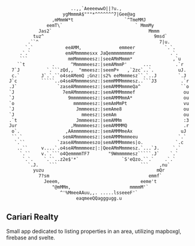 ```txt
                        ..,,`AeeeewwO||?u.,
                     ygMmmmA$"""*^^^^^^^7|Gee@ag
                 ,mMmmW*t                   `^TmeMMJ
               eemT\`                           ` MmmMy
            Jas2`                                    Mmmm
          tuz^                                         9msd`
        .``^                                             7|u.
       `.`            eeAMM,              emmeer           `.`.
     .`.`             emAMmmmmesxx JaQemmmmmmmmr             .`.
     ```               mmMmmmmeesz:|seeAMmMmmm*               ,`u
    ``t          .      ^Mmmmmeesz:|semAMmmP'      ...         .`r
  7`J          `.```zQd,,  "mmeesz:|seemP+   ,`2zc`..`.         uJ.
  c.`        J`.`.``o4seAMemQ ;Gnz:|s2% eeMmmmesz``.`..J        `.J
 J`c         `````..o4seAMmmmmesnz:|semmMMMmmmesz..```J3         .`r
 .J`               `zaseAMmmmmeesz:|semAMMMmmmeQa^               ``o
 `J                  7emAMmmmmeesz:|semAMMMmmmef                  ou
 `J                    9mmmmmmeesz:|semAMMMmmA*                   ou
 `o                      mmmmmeesz:|semAmMmPt                     vu
 `J                       Jmmmeesz:|semAme8                       ou
 `J                         mmeesz:|semAm                         ou
 .`t                      Jmmmeesz:|semAMMm                       :3
 Jur                    ,Mmmmmeesz:|semAMMMMQ                     .r
  o`.                 ,AAmmmmmeesz:|semAMMMmeAx                  uJ
  ``.`               semAMmmmmeesz:|semAMMMmmmeeu               `.`
   `.``            `zaseAMmmmmeeszo|semAMMMmmmes|o.            `.c
    ..``     v....`.o4seAMmmmmeez|:|QeeAMmMmmmesz.`...`J.     `.`
     `.``    v.`.```o4QemmmmTF7       "9Wmmmmmesz`````.J`    `.`
      `.`.    `.``..z2e$'*`                `S'eQzo.``.`    .`.`
        `.J.    ```                               ```    ,nu`
          yuzu                                          mQr
            7?sm                                     emmf`
              Jeeem,                              eeme't
                 "@mMMm,                      mmmmM'`
                    ^'%MmeeAAuu,,. .....lsseeeF'`
                          eaqmeeQQagggugg.u
```

## Cariari Realty

Small app dedicated to listing properties in an area, utilizing mapboxgl, firebase and svelte.